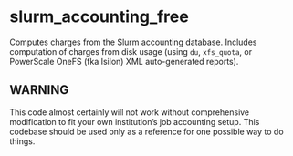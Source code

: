 # slurm_accounting_free
Computes charges from the Slurm accounting database. Includes computation of 
charges from disk usage (using `du`, `xfs_quota`, or PowerScale OneFS 
(fka Isilon) XML auto-generated reports).

## WARNING
This code almost certainly will not work without comprehensive modification
to fit your own institution’s job accounting setup. This codebase should
be used only as a reference for one possible way to do things.

